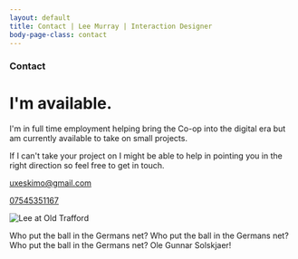 ```yaml
---
layout: default
title: Contact | Lee Murray | Interaction Designer
body-page-class: contact
---
```


<h3>Contact</h3>
<h1 class="title">I'm available.</h1>

<p>I'm in full time employment helping bring the Co-op into the digital era but am currently available to take on small projects.</p>

<p>If I can't take your project on I might be able to help in pointing you in the right direction so feel free to get in touch.</p>

<p><a href="mailto:uxeskimo@gmail.com">uxeskimo@gmail.com</a></p>
<p><a href="tel:07545351167">07545351167</a></p>

<img src="http://s3-eu-west-1.amazonaws.com/eskimo/lee-old-trafford.jpg" alt="Lee at Old Trafford" />

<p>Who put the ball in the Germans net? Who put the ball in the Germans net? Who put the ball in the Germans net? Ole Gunnar Solskjaer!</p>
